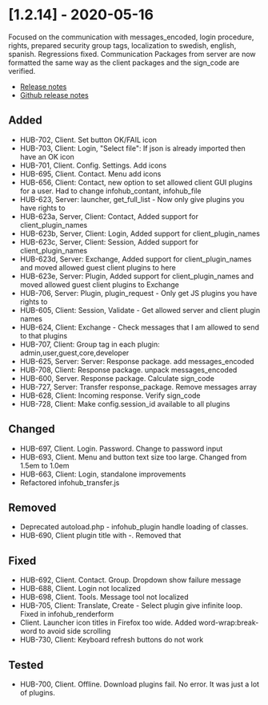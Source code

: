 # [1.2.14] - 2020-05-16
Focused on the communication with messages_encoded, login procedure, rights, prepared security group tags, localization to swedish, english, spanish. Regressions fixed. Communication Packages from server are now formatted the same way as the client packages and the sign_code are verified.

* [Release notes](main,release_v1_v1v2_v1v2v14)
* [Github release notes](https://github.com/peterlembke/infohub/releases/tag/v1.2.14)

## Added
- HUB-702, Client. Set button OK/FAIL icon
- HUB-703, Client: Login, "Select file": If json is already imported then have an OK icon
- HUB-701, Client. Config. Settings. Add icons
- HUB-695, Client. Contact. Menu add icons
- HUB-656, Client: Contact, new option to set allowed client GUI plugins for a user. Had to change infohub_contant, infohub_file
- HUB-623, Server: launcher, get_full_list - Now only give plugins you have rights to
- HUB-623a, Server, Client: Contact, Added support for client_plugin_names
- HUB-623b, Server, Client: Login, Added support for client_plugin_names
- HUB-623c, Server, Client: Session, Added support for client_plugin_names
- HUB-623d, Server: Exchange, Added support for client_plugin_names and moved allowed guest client plugins to here
- HUB-623e, Server: Plugin, Added support for client_plugin_names and moved allowed guest client plugins to Exchange
- HUB-706, Server: Plugin, plugin_request - Only get JS plugins you have rights to
- HUB-605, Client: Session, Validate - Get allowed server and client plugin names
- HUB-624, Client: Exchange - Check messages that I am allowed to send to that plugins
- HUB-707, Client: Group tag in each plugin: admin,user,guest,core,developer
- HUB-625, Server: Server: Response package. add messages_encoded
- HUB-708, Client: Response package. unpack messages_encoded
- HUB-600, Server. Response package. Calculate sign_code
- HUB-727, Server: Transfer response_package. Remove messages array
- HUB-628, Client: Incoming response. Verify sign_code
- HUB-728, Client: Make config.session_id available to all plugins

## Changed
- HUB-697, Client. Login. Password. Change to password input
- HUB-693, Client. Menu and button text size too large. Changed from 1.5em to 1.0em
- HUB-663, Client: Login, standalone improvements
- Refactored infohub_transfer.js

## Removed
- Deprecated autoload.php - infohub_plugin handle loading of classes.
- HUB-690, Client plugin title with -. Removed that

## Fixed
- HUB-692, Client. Contact. Group. Dropdown show failure message
- HUB-688, Client. Login not localized
- HUB-698, Client. Tools. Message tool not localized
- HUB-705, Client: Translate, Create - Select plugin give infinite loop. Fixed in infohub_renderform
- Client. Launcher icon titles in Firefox too wide. Added word-wrap:break-word to avoid side scrolling 
- HUB-730, Client: Keyboard refresh buttons do not work

## Tested
- HUB-700, Client. Offline. Download plugins fail. No error. It was just a lot of plugins.
